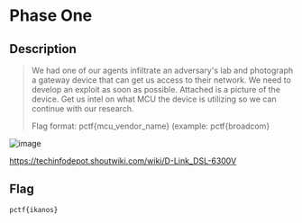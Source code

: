# Phase One
## Description
> We had one of our agents infiltrate an adversary's lab and photograph a gateway device that can get us access to their network. We need to develop an exploit as soon as possible. Attached is a picture of the device. Get us intel on what MCU the device is utilizing so we can continue with our research.
> 
> Flag format: pctf{mcu_vendor_name} (example: pctf{broadcom}

![image](https://github.com/user-attachments/assets/3c984707-b697-473f-af91-3598c47af5a8)

https://techinfodepot.shoutwiki.com/wiki/D-Link_DSL-6300V

## Flag
```
pctf{ikanos}
```
